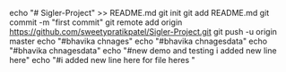 echo "# Sigler-Project" >> README.md
git init
git add README.md
git commit -m "first commit"
git remote add origin https://github.com/sweetypratikpatel/Sigler-Project.git
git push -u origin master
echo "#bhavika chnages"
echo "#bhavika chnagesdata"
echo "#bhavika chnagesdata"
echo "#new demo and testing i added new line here"
echo "#i added new line here for file heres "
